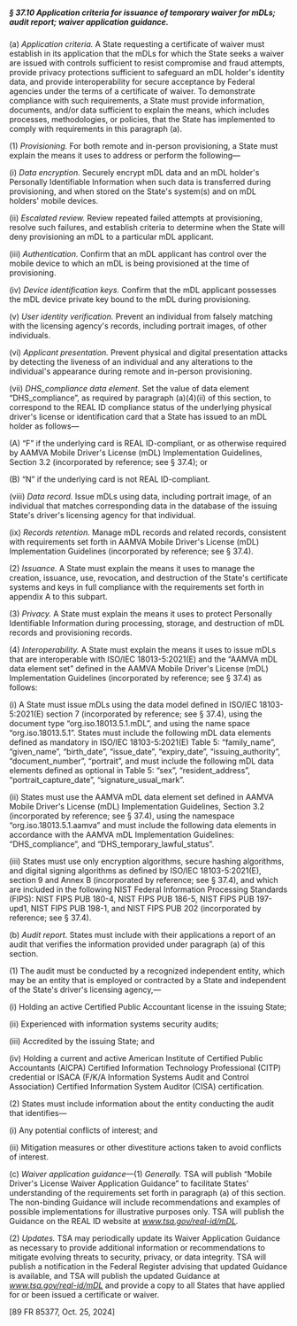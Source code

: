 ##### § 37.10 Application criteria for issuance of temporary waiver for mDLs; audit report; waiver application guidance. #####

(a) *Application criteria.* A State requesting a certificate of waiver must establish in its application that the mDLs for which the State seeks a waiver are issued with controls sufficient to resist compromise and fraud attempts, provide privacy protections sufficient to safeguard an mDL holder's identity data, and provide interoperability for secure acceptance by Federal agencies under the terms of a certificate of waiver. To demonstrate compliance with such requirements, a State must provide information, documents, and/or data sufficient to explain the means, which includes processes, methodologies, or policies, that the State has implemented to comply with requirements in this paragraph (a).

(1) *Provisioning.* For both remote and in-person provisioning, a State must explain the means it uses to address or perform the following—

(i) *Data encryption.* Securely encrypt mDL data and an mDL holder's Personally Identifiable Information when such data is transferred during provisioning, and when stored on the State's system(s) and on mDL holders' mobile devices.

(ii) *Escalated review.* Review repeated failed attempts at provisioning, resolve such failures, and establish criteria to determine when the State will deny provisioning an mDL to a particular mDL applicant.

(iii) *Authentication.* Confirm that an mDL applicant has control over the mobile device to which an mDL is being provisioned at the time of provisioning.

(iv) *Device identification keys.* Confirm that the mDL applicant possesses the mDL device private key bound to the mDL during provisioning.

(v) *User identity verification.* Prevent an individual from falsely matching with the licensing agency's records, including portrait images, of other individuals.

(vi) *Applicant presentation.* Prevent physical and digital presentation attacks by detecting the liveness of an individual and any alterations to the individual's appearance during remote and in-person provisioning.

(vii) *DHS\_compliance data element.* Set the value of data element “DHS\_compliance”, as required by paragraph (a)(4)(ii) of this section, to correspond to the REAL ID compliance status of the underlying physical driver's license or identification card that a State has issued to an mDL holder as follows—

(A) “F” if the underlying card is REAL ID-compliant, or as otherwise required by AAMVA Mobile Driver's License (mDL) Implementation Guidelines, Section 3.2 (incorporated by reference; see § 37.4); or

(B) “N” if the underlying card is not REAL ID-compliant.

(viii) *Data record.* Issue mDLs using data, including portrait image, of an individual that matches corresponding data in the database of the issuing State's driver's licensing agency for that individual.

(ix) *Records retention.* Manage mDL records and related records, consistent with requirements set forth in AAMVA Mobile Driver's License (mDL) Implementation Guidelines (incorporated by reference; see § 37.4).

(2) *Issuance.* A State must explain the means it uses to manage the creation, issuance, use, revocation, and destruction of the State's certificate systems and keys in full compliance with the requirements set forth in appendix A to this subpart.

(3) *Privacy.* A State must explain the means it uses to protect Personally Identifiable Information during processing, storage, and destruction of mDL records and provisioning records.

(4) *Interoperability.* A State must explain the means it uses to issue mDLs that are interoperable with ISO/IEC 18013-5:2021(E) and the “AAMVA mDL data element set” defined in the AAMVA Mobile Driver's License (mDL) Implementation Guidelines (incorporated by reference; see § 37.4) as follows:

(i) A State must issue mDLs using the data model defined in ISO/IEC 18103-5:2021(E) section 7 (incorporated by reference; see § 37.4), using the document type “org.iso.18013.5.1.mDL”, and using the name space “org.iso.18013.5.1”. States must include the following mDL data elements defined as mandatory in ISO/IEC 18103-5:2021(E) Table 5: “family\_name”, “given\_name”, “birth\_date”, “issue\_date”, “expiry\_date”, “issuing\_authority”, “document\_number”, “portrait”, and must include the following mDL data elements defined as optional in Table 5: “sex”, “resident\_address”, “portrait\_capture\_date”, “signature\_usual\_mark”.

(ii) States must use the AAMVA mDL data element set defined in AAMVA Mobile Driver's License (mDL) Implementation Guidelines, Section 3.2 (incorporated by reference; see § 37.4), using the namespace “org.iso.18013.5.1.aamva” and must include the following data elements in accordance with the AAMVA mDL Implementation Guidelines: “DHS\_compliance”, and “DHS\_temporary\_lawful\_status”.

(iii) States must use only encryption algorithms, secure hashing algorithms, and digital signing algorithms as defined by ISO/IEC 18103-5:2021(E), section 9 and Annex B (incorporated by reference; see § 37.4), and which are included in the following NIST Federal Information Processing Standards (FIPS): NIST FIPS PUB 180-4, NIST FIPS PUB 186-5, NIST FIPS PUB 197-upd1, NIST FIPS PUB 198-1, and NIST FIPS PUB 202 (incorporated by reference; see § 37.4).

(b) *Audit report.* States must include with their applications a report of an audit that verifies the information provided under paragraph (a) of this section.

(1) The audit must be conducted by a recognized independent entity, which may be an entity that is employed or contracted by a State and independent of the State's driver's licensing agency,—

(i) Holding an active Certified Public Accountant license in the issuing State;

(ii) Experienced with information systems security audits;

(iii) Accredited by the issuing State; and

(iv) Holding a current and active American Institute of Certified Public Accountants (AICPA) Certified Information Technology Professional (CITP) credential or ISACA (F/K/A Information Systems Audit and Control Association) Certified Information System Auditor (CISA) certification.

(2) States must include information about the entity conducting the audit that identifies—

(i) Any potential conflicts of interest; and

(ii) Mitigation measures or other divestiture actions taken to avoid conflicts of interest.

(c) *Waiver application guidance*—(1) *Generally.* TSA will publish “Mobile Driver's License Waiver Application Guidance” to facilitate States' understanding of the requirements set forth in paragraph (a) of this section. The non-binding Guidance will include recommendations and examples of possible implementations for illustrative purposes only. TSA will publish the Guidance on the REAL ID website at *www.tsa.gov/real-id/mDL.*

(2) *Updates.* TSA may periodically update its Waiver Application Guidance as necessary to provide additional information or recommendations to mitigate evolving threats to security, privacy, or data integrity. TSA will publish a notification in the Federal Register advising that updated Guidance is available, and TSA will publish the updated Guidance at *www.tsa.gov/real-id/mDL* and provide a copy to all States that have applied for or been issued a certificate or waiver.

[89 FR 85377, Oct. 25, 2024]